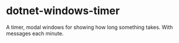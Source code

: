 # dotnet-windows-timer
A timer, modal windows for showing how long something takes. With messages each minute.
